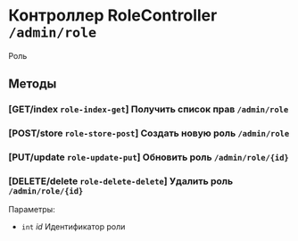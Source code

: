 # Контроллер RoleController `/admin/role`

Роль

## Методы

### [GET/index `role-index-get`] Получить список прав `/admin/role`

### [POST/store `role-store-post`] Создать новую роль `/admin/role`

### [PUT/update `role-update-put`] Обновить роль `/admin/role/{id}`

### [DELETE/delete `role-delete-delete`] Удалить роль `/admin/role/{id}`

Параметры: 

- `int` *id* Идентификатор роли
